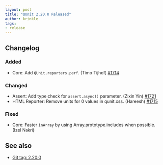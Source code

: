 ```yaml
---
layout: post
title: "QUnit 2.20.0 Released"
author: krinkle
tags:
- release
---
```


## Changelog

### Added

* Core: Add `QUnit.reporters.perf`. (Timo Tijhof) [#1714](https://github.com/qunitjs/qunit/pull/1714)

### Changed

* Assert: Add type check for `assert.async()` parameter. (Zixin Yin) [#1721](https://github.com/qunitjs/qunit/issues/1721)
* HTML Reporter: Remove units for 0 values in qunit.css. (Hareesh) [#1715](https://github.com/qunitjs/qunit/pull/1715)

### Fixed

* Core: Faster `inArray` by using Array.prototype.includes when possible. (Izel Nakri)

## See also

* [Git tag: 2.20.0](https://github.com/qunitjs/qunit/releases/tag/2.20.0)
